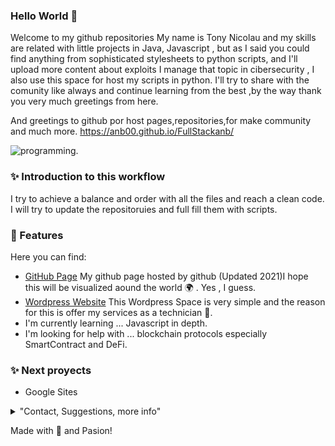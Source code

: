 ### Hello World  👋

Welcome to my github repositories My name is Tony Nicolau and my skills are related with little projects in Java, Javascript , but as I said you could find anything from sophisticated stylesheets to python scripts, and I'll upload more content about exploits I manage that topic in cibersecurity , I also use this space for host my scripts in python. I'll try to share with the comunity like always and continue learning from the best ,by the way thank you very much greetings from here. 

And greetings to github por host pages,repositories,for make community and much more. https://anb00.github.io/FullStackanb/

![programming.](https://github.com/anb00/FullStackanb/blob/master/img/Service_Programmer.png)



### ✨ Introduction to this workflow

I try to achieve a balance and order with all the files and reach a clean code. I will try to update the repositoruies and full fill them with scripts.

### 🚀 Features 
Here you can find:

- [GitHub Page](https://anb00.github.io/ ) My github page hosted by github (Updated 2021)I hope this will be visualized aound the world 🌍 . Yes , I guess.
- [Wordpress Website](https://fullstackanb.wordpress.com/) This Wordpress Space is very simple and the reason for this is offer my services as a technician 🔧.
- I'm currently learning ... Javascript in depth.
- I'm looking for help with ... blockchain protocols especially SmartContract and DeFi.

### ✨ Next proyects 
- Google Sites

<details> 
	<summary>"Contact, Suggestions, more info"</summary>
	<br>
	<ul>
	<li>antonio.nicolau.b.23@gmail.com if you are interested in contact with me do not doubt email me , i'll reply as soon as posible</li>
		<li>My hobbies are 💻 :
			<ul>
				<li>NFT</a></li>
				<li>Music</li>
				<li>Hardware | Artefacts </li>
			</ul>
		</li>
		<li>Thanks, I hope you find this usefull. I try to make clear as posible</li>
	</ul>
</details>

<!--
**anb00/anb00** is a ✨ _special_ ✨ repository because its `README.md` (this file) appears on your GitHub profile.

Here are some ideas to get you started:

- 🔭 I’m currently working on ...
- 🌱 I’m currently learning ...
- 👯 I’m looking to collaborate on ...
- 🤔 I’m looking for help with ...
- 💬 Ask me about ...
- 📫 How to reach me: ...
- 😄 Pronouns: ...
- ⚡ Fun fact: ...
-->
Made with 🖤 and Pasion! 
